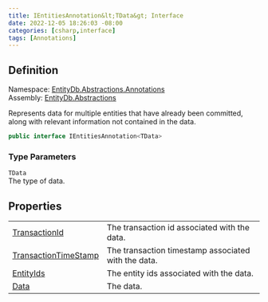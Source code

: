 ```yaml
---
title: IEntitiesAnnotation&lt;TData&gt; Interface
date: 2022-12-05 18:26:03 -08:00
categories: [csharp,interface]
tags: [Annotations]
---
```


## Definition
Namespace: <a href='/posts/csharp.namespace.entitydb.abstractions.annotations/'>EntityDb.Abstractions.Annotations</a><br />
Assembly: <a href='/posts/csharp.assembly.entitydb.abstractions/'>EntityDb.Abstractions</a><br />

Represents data for multiple entities that have already been committed, along with relevant information not
contained
in the data.

```cs
public interface IEntitiesAnnotation<TData>
```
### Type Parameters
`TData`<br />The type of data.
## Properties
<table><tr><td><!--/posts/csharp.notimplemented.entitydb.abstractions.annotations.ientitiesannotation-1.transactionid/--><a href='#'>TransactionId</a></td><td>
The transaction id associated with the data.
</td></tr><tr><td><!--/posts/csharp.notimplemented.entitydb.abstractions.annotations.ientitiesannotation-1.transactiontimestamp/--><a href='#'>TransactionTimeStamp</a></td><td>
The transaction timestamp associated with the data.
</td></tr><tr><td><!--/posts/csharp.notimplemented.entitydb.abstractions.annotations.ientitiesannotation-1.entityids/--><a href='#'>EntityIds</a></td><td>
The entity ids associated with the data.
</td></tr><tr><td><!--/posts/csharp.notimplemented.entitydb.abstractions.annotations.ientitiesannotation-1.data/--><a href='#'>Data</a></td><td>
The data.
</td></tr></table>
